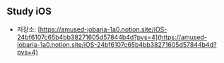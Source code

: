 ## Study iOS

- 저장소: [https://amused-jobaria-1a0.notion.site/iOS-24bf6107c65b4bb38271605d57844b4d?pvs=4](https://amused-jobaria-1a0.notion.site/iOS-24bf6107c65b4bb38271605d57844b4d?pvs=4)
